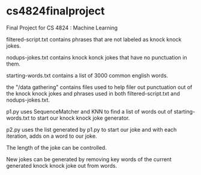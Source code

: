# cs4824finalproject
Final Project for CS 4824 : Machine Learning

filtered-script.txt contains phrases that are not labeled as knock knock jokes.

nodups-jokes.txt contains knock konck jokes that have no punctuation in them.

starting-words.txt contains a list of 3000 common english words.

the "/data gathering" contains files used to help filer out punctuation out of the knock knock jokes and phrases used in both filtered-script.txt and nodups-jokes.txt.

p1.py uses SequenceMatcher and KNN to find a list of words out of starting-words.txt to start our knock knock joke generator.

p2.py uses the list generated by p1.py to start our joke and with each iteration, adds on a word to our joke.

The length of the joke can be controlled.

New jokes can be generated by removing key words of the current generated knock knock joke out from words.
